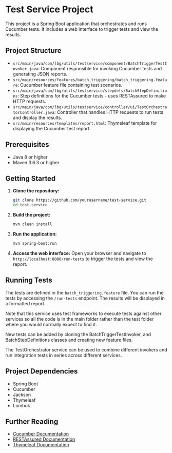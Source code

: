 # Test Service Project

This project is a Spring Boot application that orchestrates and runs Cucumber tests. It includes a web interface to trigger tests and view the results.

## Project Structure

- `src/main/java/com/lbg/utils/testservice/component/BatchTriggerTestInvoker.java`: Component responsible for invoking Cucumber tests and generating JSON reports.
- `src/main/resources/features/batch_triggering/batch_triggering.feature`: Cucumber feature file containing test scenarios.
- `src/main/java/com/lbg/utils/testservice/stepdefs/BatchStepDefinitions`: Step definitions for the Cucumber tests - uses RESTAssured to make HTTP requests.
- `src/main/java/com/lbg/utils/testservice/controller/ui/TestOrchestratorController.java`: Controller that handles HTTP requests to run tests and display the results.
- `src/main/resources/templates/report.html`: Thymeleaf template for displaying the Cucumber test report.

## Prerequisites

- Java 8 or higher
- Maven 3.6.3 or higher

## Getting Started

1. **Clone the repository:**
    ```sh
    git clone https://github.com/yourusername/test-service.git
    cd test-service
    ```

2. **Build the project:**
    ```sh
    mvn clean install
    ```

3. **Run the application:**
    ```sh
    mvn spring-boot:run
    ```

4. **Access the web interface:**
    Open your browser and navigate to `http://localhost:8080/run-tests` to trigger the tests and view the report.

## Running Tests

The tests are defined in the `batch_triggering.feature` file. You can run the tests by accessing the `/run-tests` 
endpoint. The results will be displayed in a formatted report.

Note that this service uses test frameworks to execute tests against other services so all the code is in the main 
folder rather than the test folder where you would normally expect to find it.

New tests can be added by cloning the BatchTriggerTestInvoker, and BatchStepDefinitions classes and creating new 
feature files.

The TestOrchestrator service can be used to combine different invokers and run integration tests in series across 
different services.

## Project Dependencies

- Spring Boot
- Cucumber
- Jackson
- Thymeleaf
- Lombok

## Further Reading

- [Cucumber Documentation](https://cucumber.io/docs/cucumber/)
- [RESTAssured Documentation](https://rest-assured.io/)
- [Thymeleaf Documentation](https://www.thymeleaf.org/documentation.html)


